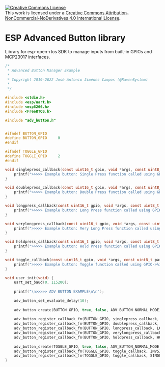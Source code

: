 <a rel="license" href="http://creativecommons.org/licenses/by-nc-nd/4.0/"><img alt="Creative Commons License" style="border-width:0" src="https://i.creativecommons.org/l/by-nc-nd/4.0/88x31.png" /></a><br />This work is licensed under a <a rel="license" href="http://creativecommons.org/licenses/by-nc-nd/4.0/">Creative Commons Attribution-NonCommercial-NoDerivatives 4.0 International License</a>.

# ESP Advanced Button library

Library for esp-open-rtos SDK to manage inputs from built-in GPIOs and MCP23017 interfaces.

```c
/*
 * Advanced Button Manager Example
 *
 * Copyright 2019-2022 José Antonio Jiménez Campos (@RavenSystem)
 *
 */

#include <stdio.h>
#include <esp/uart.h>
#include <esp8266.h>
#include <FreeRTOS.h>

#include "adv_button.h"


#ifndef BUTTON_GPIO
#define BUTTON_GPIO     0
#endif

#ifndef TOGGLE_GPIO
#define TOGGLE_GPIO     2
#endif

void singlepress_callback(const uint16_t gpio, void *args, const uint8_t param) {
    printf(">>>>> Example button: Single Press function called using GPIO->%i\n", gpio);
}

void doublepress_callback(const uint16_t gpio, void *args, const uint8_t param) {
    printf(">>>>> Example button: Double Press function called using GPIO->%i\n", gpio);
}

void longpress_callback(const uint16_t gpio, void *args, const uint8_t param) {
    printf(">>>>> Example button: Long Press function called using GPIO->%i\n", gpio);
}

void verylongpress_callback(const uint16_t gpio, void *args, const uint8_t param) {
    printf(">>>>> Example button: Very Long Press function called using GPIO->%i\n", gpio);
}

void holdpress_callback(const uint16_t gpio, void *args, const uint8_t param) {
    printf(">>>>> Example button: Hold Press function called using GPIO->%i\n", gpio);
}

void toggle_callback(const uint16_t gpio, void *args, const uint8_t param) {
    printf(">>>>> Example button: Toggle function called using GPIO->%i\n", gpio);
}

void user_init(void) {
    uart_set_baud(0, 115200);
    
    printf("\n>>>>> ADV BUTTON EXAMPLE\n\n");
    
    adv_button_set_evaluate_delay(10);
    
    adv_button_create(BUTTON_GPIO, true, false, ADV_BUTTON_NORMAL_MODE);
    
    adv_button_register_callback_fn(BUTTON_GPIO, singlepress_callback, SINGLEPRESS_TYPE, NULL, 0);
    adv_button_register_callback_fn(BUTTON_GPIO, doublepress_callback, DOUBLEPRESS_TYPE, NULL, 0);
    adv_button_register_callback_fn(BUTTON_GPIO, longpress_callback, LONGPRESS_TYPE, NULL, 0);
    adv_button_register_callback_fn(BUTTON_GPIO, verylongpress_callback, VERYLONGPRESS_TYPE, NULL, 0);
    adv_button_register_callback_fn(BUTTON_GPIO, holdpress_callback, HOLDPRESS_TYPE, NULL, 0);
    
    adv_button_create(TOGGLE_GPIO, true, false, ADV_BUTTON_NORMAL_MODE);
    adv_button_register_callback_fn(TOGGLE_GPIO, toggle_callback, INVSINGLEPRESS_TYPE, NULL, 0);    // Low
    adv_button_register_callback_fn(TOGGLE_GPIO, toggle_callback, SINGLEPRESS_TYPE, NULL, 0);       // High
}
```
